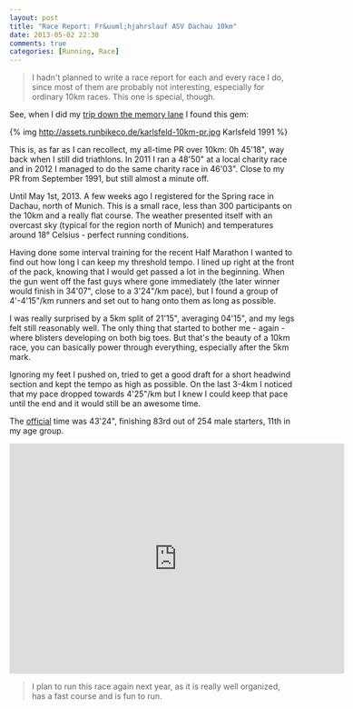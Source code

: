 ```yaml
---
layout: post
title: "Race Report: Fr&uuml;hjahrslauf ASV Dachau 10km"
date: 2013-05-02 22:30
comments: true
categories: [Running, Race]
---
```


> I hadn't planned to write a race report for each and every race I do, since
> most of them are probably not interesting, especially for ordinary 10km races.
> This one is special, though.

See, when I did my [trip down the memory lane](/blog/2013/04/09/running-on-my-old-stomping-ground/) I found this gem:

{% img http://assets.runbikeco.de/karlsfeld-10km-pr.jpg Karlsfeld 1991 %}

This is, as far as I can recollect, my all-time PR over 10km: 0h 45'18", way back
when I still did triathlons. In 2011 I ran a 48'50" at a local charity race and in
2012 I managed to do the same charity race in 46'03". Close to my PR from September 1991, 
but still almost a minute off.

Until May 1st, 2013. A few weeks ago I registered for the Spring race in Dachau, north of Munich.
This is a small race, less than 300 participants on the 10km and a really flat course. The weather
presented itself with an overcast sky (typical for the region north of Munich) and temperatures around
18&deg; Celsius - perfect running conditions.

Having done some interval training for the recent Half Marathon I wanted to find out how long
I can keep my threshold tempo. I lined up right at the front of the pack, knowing that I would 
get passed a lot in the beginning. When the gun went off the fast guys where gone immediately (the
later winner would finish in 34'07", close to a 3'24"/km pace), but I found a group of 4'-4'15"/km
runners and set out to hang onto them as long as possible.

I was really surprised by a 5km split of 21'15", averaging 04'15", and my legs felt still reasonably well.
The only thing that started to bother me - again - where blisters developing on both big toes. But that's
the beauty of a 10km race, you can basically power through everything, especially after the 5km mark.

Ignoring my feet I pushed on, tried to get a good draft for a short headwind section and kept the tempo
as high as possible. On the last 3-4km I noticed that my pace dropped towards 4'25"/km but I knew I could
keep that pace until the end and it would still be an awesome time.

The [official](http://www.asv-dachau.de/fileadmin/user_upload/benutzer/leichtathletik/fjl13.html) time 
was 43'24", finishing 83rd out of 254 male starters, 11th in my age group. 

<iframe height='405' width='590' frameborder='0' allowtransparency='true' scrolling='no' src='http://app.strava.com/activities/51697767/embed/8531ef7b6adb0d1077d61a26d82c7e239f8c0ae4'></iframe>

> I plan to run this race again next year, as it is really well organized, has a fast
> course and is fun to run.
